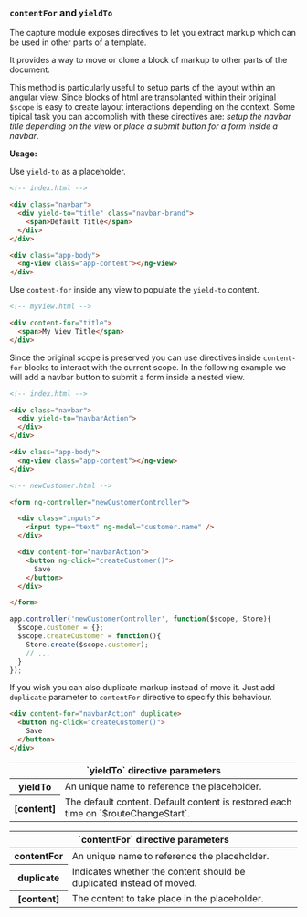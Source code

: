 ### `contentFor` and `yieldTo`

The capture module exposes directives to let you extract markup which can be used in other parts of a template.

It provides a way to move or clone a block of markup to other parts of the document.

This method is particularly useful to setup parts of the layout within an angular view. Since blocks of html are transplanted within their original `$scope` is easy to create layout interactions depending on the context. Some tipical task you can accomplish with these directives are: _setup the navbar title depending on the view_ or _place a submit button for a form inside a navbar_.

**Usage:**

Use `yield-to` as a placeholder.

``` html
<!-- index.html -->

<div class="navbar">
  <div yield-to="title" class="navbar-brand">
    <span>Default Title</span>
  </div>
</div>

<div class="app-body">
  <ng-view class="app-content"></ng-view>
</div>
```

Use `content-for` inside any view to populate the `yield-to` content.

``` html
<!-- myView.html -->

<div content-for="title">
  <span>My View Title</span>
</div>
```

Since the original scope is preserved you can use directives inside `content-for` blocks to interact with the current scope. In the following example we will add a navbar button to submit a form inside a nested view.  


``` html
<!-- index.html -->

<div class="navbar">
  <div yield-to="navbarAction">
  </div>
</div>

<div class="app-body">
  <ng-view class="app-content"></ng-view>
</div>
```

``` html
<!-- newCustomer.html -->

<form ng-controller="newCustomerController">

  <div class="inputs">
    <input type="text" ng-model="customer.name" />  
  </div>

  <div content-for="navbarAction">
    <button ng-click="createCustomer()">
      Save
    </button>
  </div>

</form>
```

``` javascript
app.controller('newCustomerController', function($scope, Store){
  $scope.customer = {};
  $scope.createCustomer = function(){
    Store.create($scope.customer);
    // ...
  }
});
```

If you wish you can also duplicate markup instead of move it. Just add `duplicate` parameter to `contentFor` directive to specify this behaviour.

``` html
<div content-for="navbarAction" duplicate>
  <button ng-click="createCustomer()">
    Save
  </button>
</div>
```

<table class="table table-bordered">
  <thead>
    <tr><th colspan="2">`yieldTo` directive parameters</th></tr>
  </thead>
  <tbody>
    <tr>
      <th>yieldTo</th><td>
        An unique name to reference the placeholder.
      </td>
    </tr>
    <tr>
      <th>[content]</th><td>
        The default content. Default content is restored each time on `$routeChangeStart`.
      </td>
    </tr>
  </tbody>
</table>


<table class="table table-bordered">
  <thead>
    <tr><th colspan="2">`contentFor` directive parameters</th></tr>
  </thead>
  <tbody>
    <tr>
      <th>contentFor</th><td>
        An unique name to reference the placeholder.
      </td>
    </tr>
    <tr>
      <th>duplicate</th><td>
        Indicates whether the content should be duplicated instead of moved.
      </td>
    </tr>
    <tr>
      <th>[content]</th><td>
        The content to take place in the placeholder.
      </td>
    </tr>
  </tbody>
</table>
